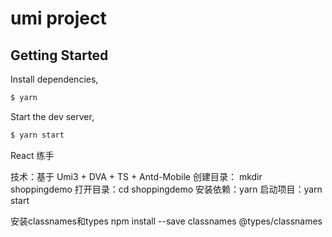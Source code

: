 # umi project

## Getting Started

Install dependencies,

```bash
$ yarn
```

Start the dev server,

```bash
$ yarn start
```

React 练手

技术：基于 Umi3 + DVA + TS + Antd-Mobile
创建目录： mkdir shoppingdemo
打开目录：cd shoppingdemo
安装依赖：yarn
启动项目：yarn start


安装classnames和types
npm install --save classnames @types/classnames